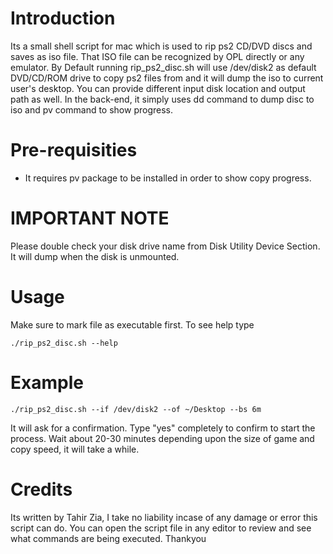 # Introduction
Its a small shell script for mac which is used to rip ps2 CD/DVD discs and saves as iso file. That ISO file can be recognized by OPL directly or any emulator.
By Default running rip_ps2_disc.sh will use /dev/disk2 as default DVD/CD/ROM drive to copy ps2 files from and it will dump the iso to current user's desktop. You can provide different input disk location and output path as well.
In the back-end, it simply uses dd command to dump disc to iso and pv command to show progress.

# Pre-requisities
* It requires pv package to be installed in order to show copy progress.

# IMPORTANT NOTE
Please double check your disk drive name from Disk Utility Device Section. It will dump when the disk is unmounted.

# Usage
Make sure to mark file as executable first. To see help type
```shell
./rip_ps2_disc.sh --help
```

# Example
```shell
./rip_ps2_disc.sh --if /dev/disk2 --of ~/Desktop --bs 6m
```
It will ask for a confirmation. Type "yes" completely to confirm to start the process. Wait about 20-30 minutes depending upon the size of game and copy speed, it will take a while.

# Credits
Its written by Tahir Zia, I take no liability incase of any damage or error this script can do. You can open the script file in any editor to review and see what commands are being executed.
Thankyou
